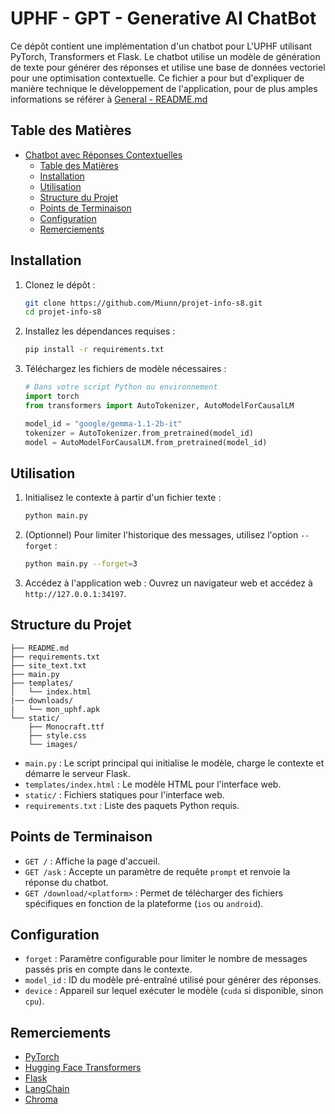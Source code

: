 # UPHF - GPT - Generative AI ChatBot

Ce dépôt contient une implémentation d'un chatbot pour L'UPHF utilisant PyTorch, Transformers et Flask. Le chatbot utilise un modèle de génération de texte pour générer des réponses et utilise une base de données vectoriel pour une optimisation contextuelle.
Ce fichier a pour but d'expliquer de manière technique le développement de l'application, pour de plus amples informations se référer à [General - README.md](https://github.com/Miunn/projet-info-s8/blob/master/README.md)

## Table des Matières
- [Chatbot avec Réponses Contextuelles](#chatbot-avec-réponses-contextuelles)
  - [Table des Matières](#table-des-matières)
  - [Installation](#installation)
  - [Utilisation](#utilisation)
  - [Structure du Projet](#structure-du-projet)
  - [Points de Terminaison](#points-de-terminaison)
  - [Configuration](#configuration)
  - [Remerciements](#remerciements)

## Installation

1. Clonez le dépôt :
    ```bash
    git clone https://github.com/Miunn/projet-info-s8.git
    cd projet-info-s8
    ```

2. Installez les dépendances requises :
    ```bash
    pip install -r requirements.txt
    ```

3. Téléchargez les fichiers de modèle nécessaires :
    ```python
    # Dans votre script Python ou environnement
    import torch
    from transformers import AutoTokenizer, AutoModelForCausalLM

    model_id = "google/gemma-1.1-2b-it"
    tokenizer = AutoTokenizer.from_pretrained(model_id)
    model = AutoModelForCausalLM.from_pretrained(model_id)
    ```

## Utilisation

1. Initialisez le contexte à partir d'un fichier texte :
    ```bash
    python main.py
    ```

2. (Optionnel) Pour limiter l'historique des messages, utilisez l'option `--forget` :
    ```bash
    python main.py --forget=3
    ```

3. Accédez à l'application web :
    Ouvrez un navigateur web et accédez à `http://127.0.0.1:34197`.

## Structure du Projet

```plaintext
├── README.md
├── requirements.txt
├── site_text.txt
├── main.py
├── templates/
│   └── index.html
|── downloads/
|   └── mon_uphf.apk
└── static/
    ├── Monocraft.ttf
    ├── style.css
    └── images/
```

- `main.py` : Le script principal qui initialise le modèle, charge le contexte et démarre le serveur Flask.
- `templates/index.html` : Le modèle HTML pour l'interface web.
- `static/` : Fichiers statiques pour l'interface web.
- `requirements.txt` : Liste des paquets Python requis.

## Points de Terminaison

- `GET /` : Affiche la page d'accueil.
- `GET /ask` : Accepte un paramètre de requête `prompt` et renvoie la réponse du chatbot.
- `GET /download/<platform>` : Permet de télécharger des fichiers spécifiques en fonction de la plateforme (`ios` ou `android`).

## Configuration

- `forget` : Paramètre configurable pour limiter le nombre de messages passés pris en compte dans le contexte.
- `model_id` : ID du modèle pré-entraîné utilisé pour générer des réponses.
- `device` : Appareil sur lequel exécuter le modèle (`cuda` si disponible, sinon `cpu`).

## Remerciements

- [PyTorch](https://pytorch.org/)
- [Hugging Face Transformers](https://huggingface.co/transformers/)
- [Flask](https://flask.palletsprojects.com/)
- [LangChain](https://github.com/hwchase17/langchain)
- [Chroma](https://github.com/langchain-community/langchain-community)

